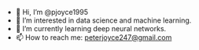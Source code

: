 - 👋 Hi, I’m @pjoyce1995
- 👀 I’m interested in data science and machine learning.
- 🌱 I’m currently learning deep neural networks.
- 📫 How to reach me: peterjoyce247@gmail.com

<!---
pjoyce1995/pjoyce1995 is a ✨ special ✨ repository because its `README.md` (this file) appears on your GitHub profile.
You can click the Preview link to take a look at your changes.
--->

